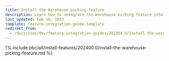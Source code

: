 ```yaml
---
title: Install the Warehouse picking feature
description: Learn how to integrate the Warehouse picking feature into your project
last_updated: Feb 10, 2023
template: feature-integration-guide-template
redirect_from:
  - /docs/scos/dev/feature-integration-guides/202304.0/install-the-warehouse-picking-feature.html
---
```


{% include pbc/all/install-features/202400.0/install-the-warehouse-picking-feature.md %} <!-- To edit, see /_includes/pbc/all/install-features/202400.0/install-the-warehouse-picking-feature.md -->

